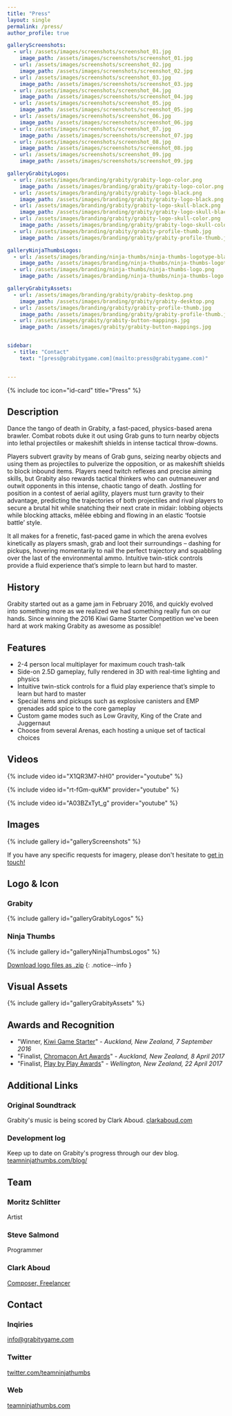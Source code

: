 ```yaml
---
title: "Press"
layout: single
permalink: /press/
author_profile: true

galleryScreenshots:
  - url: /assets/images/screenshots/screenshot_01.jpg
    image_path: /assets/images/screenshots/screenshot_01.jpg
  - url: /assets/images/screenshots/screenshot_02.jpg
    image_path: /assets/images/screenshots/screenshot_02.jpg
  - url: /assets/images/screenshots/screenshot_03.jpg
    image_path: /assets/images/screenshots/screenshot_03.jpg
  - url: /assets/images/screenshots/screenshot_04.jpg
    image_path: /assets/images/screenshots/screenshot_04.jpg
  - url: /assets/images/screenshots/screenshot_05.jpg
    image_path: /assets/images/screenshots/screenshot_05.jpg
  - url: /assets/images/screenshots/screenshot_06.jpg
    image_path: /assets/images/screenshots/screenshot_06.jpg
  - url: /assets/images/screenshots/screenshot_07.jpg
    image_path: /assets/images/screenshots/screenshot_07.jpg
  - url: /assets/images/screenshots/screenshot_08.jpg
    image_path: /assets/images/screenshots/screenshot_08.jpg
  - url: /assets/images/screenshots/screenshot_09.jpg
    image_path: /assets/images/screenshots/screenshot_09.jpg

galleryGrabityLogos:
  - url: /assets/images/branding/grabity/grabity-logo-color.png
    image_path: /assets/images/branding/grabity/grabity-logo-color.png
  - url: /assets/images/branding/grabity/grabity-logo-black.png
    image_path: /assets/images/branding/grabity/grabity-logo-black.png
  - url: /assets/images/branding/grabity/grabity-logo-skull-black.png
    image_path: /assets/images/branding/grabity/grabity-logo-skull-black.png
  - url: /assets/images/branding/grabity/grabity-logo-skull-color.png
    image_path: /assets/images/branding/grabity/grabity-logo-skull-color.png
  - url: /assets/images/branding/grabity/grabity-profile-thumb.jpg
    image_path: /assets/images/branding/grabity/grabity-profile-thumb.jpg

galleryNinjaThumbsLogos:
  - url: /assets/images/branding/ninja-thumbs/ninja-thumbs-logotype-black.png
    image_path: /assets/images/branding/ninja-thumbs/ninja-thumbs-logotype-black.png
  - url: /assets/images/branding/ninja-thumbs/ninja-thumbs-logo.png
    image_path: /assets/images/branding/ninja-thumbs/ninja-thumbs-logo.png

galleryGrabityAssets:
  - url: /assets/images/branding/grabity/grabity-desktop.png
    image_path: /assets/images/branding/grabity/grabity-desktop.png
  - url: /assets/images/branding/grabity/grabity-profile-thumb.jpg
    image_path: /assets/images/branding/grabity/grabity-profile-thumb.jpg
  - url: /assets/images/grabity/grabity-button-mappings.jpg
    image_path: /assets/images/grabity/grabity-button-mappings.jpg


sidebar:
  - title: "Contact"
    text: "[press@grabitygame.com](mailto:press@grabitygame.com)"


---
```


{% include toc icon="id-card"  title="Press" %}


## Description

Dance the tango of death in Grabity, a fast-paced, physics-based arena brawler. Combat robots duke it out using Grab guns to turn nearby objects into lethal projectiles or makeshift shields in intense tactical throw-downs.

Players subvert gravity by means of Grab guns, seizing nearby objects and using them as projectiles to pulverize the opposition, or as makeshift shields to block inbound items. Players need twitch reflexes and precise aiming skills, but Grabity also rewards tactical thinkers who can outmaneuver and outwit opponents in this intense, chaotic tango of death. Jostling for position in a contest of aerial agility, players must turn gravity to their advantage, predicting the trajectories of both projectiles and rival players to secure a brutal hit while snatching their next crate in midair: lobbing objects while blocking attacks, mêlée ebbing and flowing in an elastic ‘footsie battle’ style.

It all makes for a frenetic, fast-paced game in which the arena evolves kinetically as players smash, grab and loot their surroundings – dashing for pickups, hovering momentarily to nail the perfect trajectory and squabbling over the last of the environmental ammo. Intuitive twin-stick controls provide a fluid experience that’s simple to learn but hard to master.


## History

Grabity started out as a game jam in February 2016, and quickly evolved into something more as we realized we had something really fun on our hands.  Since winning the 2016 Kiwi Game Starter Competition we've been hard at work making Grabity as awesome as possible!


## Features

- 2-4 person local multiplayer for maximum couch trash-talk
- Side-on 2.5D gameplay, fully rendered in 3D with real-time lighting and physics
- Intuitive twin-stick controls for a fluid play experience that’s simple to learn but hard to master
- Special items and pickups such as explosive canisters and EMP grenades add spice to the core gameplay
- Custom game modes such as Low Gravity, King of the Crate and Juggernaut
- Choose from several Arenas, each hosting a unique set of tactical choices

## Videos

{% include video id="X1QR3M7-hH0" provider="youtube" %}

{% include video id="rt-fGm-quKM" provider="youtube" %}

{% include video id="A03BZxTyt_g" provider="youtube" %}

## Images

{% include gallery id="galleryScreenshots" %}

If you have any specific requests for imagery, please don't hesitate to [get in touch!](mailto:info@teamninjathumbs.com)


## Logo & Icon

### Grabity

{% include gallery id="galleryGrabityLogos" %}

### Ninja Thumbs

{% include gallery id="galleryNinjaThumbsLogos" %}

[Download logo files as .zip](/assets/images/branding/logos.zip)
{: .notice--info }

## Visual Assets

{% include gallery id="galleryGrabityAssets" %}

## Awards and Recognition

- "Winner, [Kiwi Game Starter](http://nzgda.com/news/kiwi-game-starter-2016/)" - *Auckland, New Zealand, 7 September 2016*
- "Finalist, [Chromacon Art Awards](http://www.chromacon.co.nz/art-awards/)" - *Auckland, New Zealand, 8 April 2017*
- "Finalist, [Play by Play Awards](http://www.playbyplay.co.nz/awards/)" - *Wellington, New Zealand, 22 April 2017*


## Additional Links

### Original Soundtrack
Grabity's music is being scored by Clark Aboud.  [clarkaboud.com](http://clarkaboud.com)

### Development log
Keep up to date on Grabity's progress through our dev blog.  [teamninjathumbs.com/blog/](http://teamninjathumbs.com/blog/)


## Team

### Moritz Schlitter
Artist

### Steve Salmond
Programmer

### Clark Aboud
[Composer, Freelancer](http://clarkaboud.com)


## Contact

### Inqiries
[info@grabitygame.com](mailto:info@grabitygame.com)

### Twitter
[twitter.com/teamninjathumbs](http://twitter.com/teamninjathumbs)

### Web
[teamninjathumbs.com](https://teamninjathumbs.com)
